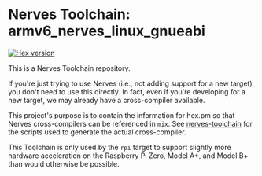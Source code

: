 # Nerves Toolchain: armv6_nerves_linux_gnueabi

[![Hex version](https://img.shields.io/hexpm/v/nerves_toolchain_armv6_nerves_linux_gnueabihf.svg "Hex version")](https://hex.pm/packages/nerves_toolchain_armv6_nerves_linux_gnueabihf)

This is a Nerves Toolchain repository.

If you're just trying to use Nerves (i.e., not adding support for a new
target), you don't need to use this directly. In fact, even if you're
developing for a new target, we may already have a cross-compiler available.

This project's purpose is to contain the information for hex.pm so that Nerves
cross-compilers can be referenced in `mix`. See
[nerves-toolchain](https://github.com/nerves-project/nerves-toolchain) for
the scripts used to generate the actual cross-compiler.

This Toolchain is only used by the `rpi` target to support slightly more hardware
acceleration on the Raspberry Pi Zero, Model A+, and Model B+ than would otherwise
be possible.
